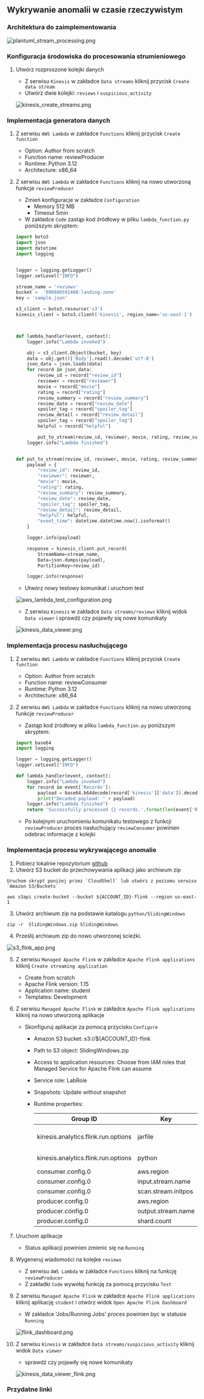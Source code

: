 ## Wykrywanie anomalii w czasie rzeczywistym

### Architektura do zaimplementowania

![plantuml_stream_processing.png](../zrzuty/plantuml_stream_processing.png)

### Konfiguracja środowiska do procesowania strumieniowego

1. Utwórz rozproszone kolejki danych

   * Z serwisu `Kinesis` w zakładce `Data streams` kliknij przycisk `Create data stream`
   * Utwórz dwie kolejki: `reviews` i `suspicious_activity`
   
   ![kinesis_create_streams.png](../zrzuty/kinesis_create_streams.png)

### Implementacja generatora danych

1. Z serwisu `AWS Lambda` w zakładce `Functions` kliknij przycisk `Create function`
   * Option: Author from scratch
   * Function name: reviewProducer
   * Runtime: Python 3.12
   * Architecture: x86_64
2. Z serwisu `AWS Lambda` w zakładce `Functions` kliknij na nowo utworzoną funkcje `reviewProducer`
   * Zmień konfiguracje w zakładce `Configuration`
     * Memory 512 MB
     * Timeout 5min
   * W zakładce `Code` zastąp kod źródłowy w pliku `lambda_function.py` poniższym skryptem:

    ```python
    import boto3
    import json
    import datetime
    import logging
    
    
    logger = logging.getLogger()
    logger.setLevel("INFO")
    
    stream_name = 'reviews'
    bucket =  '096609591408-landing-zone'
    key = 'sample.json'
    
    s3_client = boto3.resource('s3')
    kinesis_client = boto3.client('kinesis', region_name='us-east-1')
    
    
    
    def lambda_handler(event, context):
        logger.info("Lambda invoked")
    
        obj = s3_client.Object(bucket, key)
        data = obj.get()['Body'].read().decode('utf-8')
        json_data = json.loads(data)
        for record in json_data:
            review_id = record["review_id"]
            reviewer = record["reviewer"]
            movie = record["movie"]
            rating = record["rating"]
            review_summary = record["review_summary"]
            review_date = record["review_date"]
            spoiler_tag = record["spoiler_tag"]
            review_detail = record["review_detail"]
            spoiler_tag = record["spoiler_tag"]
            helpful = record["helpful"]
    
            put_to_stream(review_id, reviewer, movie, rating, review_summary, review_date, spoiler_tag, review_detail, helpful)
        logger.info("Lambda finished")
    
    
    def put_to_stream(review_id, reviewer, movie, rating, review_summary, review_date, spoiler_tag, review_detail, helpful):
        payload = {
            "review_id": review_id,
            "reviewer": reviewer,
            "movie": movie,
            "rating": rating,
            "review_summary": review_summary,
            "review_date": review_date,
            "spoiler_tag": spoiler_tag,
            "review_detail": review_detail,
            "helpful": helpful,
            "event_time": datetime.datetime.now().isoformat()
        }
    
        logger.info(payload)
    
        response = kinesis_client.put_record(
            StreamName=stream_name,
            Data=json.dumps(payload),
            PartitionKey=review_id)
    
        logger.info(response)
    ```
   * Utwórz nowy testowy komunikat i uruchom test
   
   ![aws_lambda_test_configuration.png](../zrzuty/aws_lambda_test_configuration.png)

   * Z serwisu `Kinesis` w zakładce `Data streams/reviews` kliknij widok `Data viewer` i sprawdź czy pojawiły się nowe komunikaty

   ![kinesis_data_viewer.png](../zrzuty/kinesis_data_viewer.png)

### Implementacja procesu nasłuchującego

1. Z serwisu `AWS Lambda` w zakładce `Functions` kliknij przycisk `Create function`
   * Option: Author from scratch
   * Function name: reviewConsumer
   * Runtime: Python 3.12
   * Architecture: x86_64

2. Z serwisu `AWS Lambda` w zakładce `Functions` kliknij na nowo utworzoną funkcje `reviewProducer`
   * Zastąp kod źródłowy w pliku `lambda_function.py` poniższym skryptem:

   ```python
   import base64
   import logging
   
   logger = logging.getLogger()
   logger.setLevel("INFO")
   
   def lambda_handler(event, context):
       logger.info("Lambda invoked")
       for record in event['Records']:
           payload = base64.b64decode(record['kinesis']['data']).decode('utf-8')
           print("Decoded payload: " + payload)
       logger.info("Lambda finished")
       return 'Successfully processed {} records.'.format(len(event['Records']))
   ```
   * Po kolejnym uruchomieniu komunikatu testowego z funkcji `reviewProducer` proces nasłuchujący `reviewConsumer` powinien odebrac informacje z kolejki
   
### Implementacja procesu wykrywającego anomalie

1. Pobierz lokalnie repozytorium [github](https://github.com/dwarszawski/amazon-managed-service-for-apache-flink-examples)
2. Utwórz S3 bucket do przechowywania aplikacji jako archiwum zip
```
Uruchom skrypt poniżej przez `CloudShell` lub utwórz z poziomu serwisu `Amazon S3/Buckets`
```

```shell
aws s3api create-bucket --bucket ${ACCOUNT_ID}-flink --region us-east-1
```
3. Utwórz archiwum zip na podstawie katalogu `python/SlidingWindows`

```shell
zip -r  SlidingWindows.zip SlidingWindows
```
4. Prześlij archiwum zip do nowo utworzonej ścieżki.

![s3_flink_app.png](../zrzuty/s3_flink_app.png)

5. Z serwisu `Managed Apache Flink` w zakładce `Apache Flink applications` kliknij `Create streaming application`
   * Create from scratch
   * Apache Flink version: 1.15
   * Application name: student
   * Templates: Development
6. Z serwisu `Managed Apache Flink` w zakładce `Apache Flink applications` kliknij na nowo utworzoną aplikacje
   * Skonfiguruj aplikacje za pomocą przycisku `Configure`
     * Amazon S3 bucket: s3://${ACCOUNT_ID}-flink
     * Path to S3 object: SlidingWindows.zip
     * Access to application resources: Choose from IAM roles that Managed Service for Apache Flink can assume
     * Service role: LabRole
     * Snapshots: Update without snapshot
     * Runtime properties:
       
       | Group ID                            | Key                 | Value                                                     |
       |-------------------------------------|---------------------|-----------------------------------------------------------|
       | kinesis.analytics.flink.run.options | jarfile             | SlidingWindows/lib/flink-sql-connector-kinesis-1.15.2.jar |
       | kinesis.analytics.flink.run.options | python              | SlidingWindows/sliding-windows.py                         |
       | consumer.config.0                   | aws.region          | us-east-1                                                 |
       | consumer.config.0                   | input.stream.name   | reviews                                                   |
       | consumer.config.0                   | scan.stream.initpos | LATEST                                                    |
       | producer.config.0                   | aws.region          | us-east-1                                                 |
       | producer.config.0                   | output.stream.name  | suspicious_activity                                       |
       | producer.config.0                   | shard.count         | 1                                                         |
7. Uruchom aplikacje
   * Status aplikacji powinien zmienic się na `Running`
8. Wygeneruj wiadomości na kolejke `reviews`
   * Z serwisu `AWS Lambda` w zakładce `Functions` kliknij na funkcję `reviewProducer`
   * Z zakładki `Code` wywołaj funkcję za pomocą przycisku `Test`
9. Z serwisu `Managed Apache Flink` w zakładce `Apache Flink applications` kliknij aplikację `student` i otwórz widok `Open Apache Flink Dashboard`
   * W zakładce 'Jobs/Running Jobs' proces powinien byc w statusie `Running`
   
   ![flink_dashboard.png](../zrzuty/flink_dashboard.png)
10. Z serwisu `Kinesis` w zakładce `Data streams/suspicious_activity` kliknij widok `Data viewer`
    *  sprawdź czy pojawiły się nowe komunikaty

    ![kinesis_data_viewer_flink.png](../zrzuty/kinesis_data_viewer_flink.png)

### Przydatne linki
